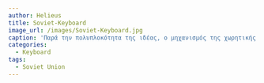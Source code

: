 ```yaml
---
author: Helieus
title: Soviet-Keyboard
image_url: /images/Soviet-Keyboard.jpg
caption: 'Παρά την πολυπλοκότητα της ιδέας, ο μηχανισμός της χωρητικής εναλλαγής είναι φυσικά απλός. Το κινητό τμήμα τελειώνει με ένα επίπεδο αφρώδες στοιχείο γύρω από το μέγεθος ενός δισκίου ασπιρίνης, που έχει τελειώσει με αλουμινόχαρτο. Απέναντι από το διακόπτη είναι ένα PCB με τα μαξιλαράκια πυκνωτών. Όταν πιέζεται το κλειδί, το φύλλο προσκολλάται σφικτά στην επιφάνεια του PCB, σχηματίζοντας μια αλυσίδα μαργαρίτας δύο πυκνωτών μεταξύ των μαξιλαριών επαφής και χωρίζεται με λεπτό σκελετό συγκόλλησης και έτσι "βραχυκυκλώνει" τα τακάκια επαφής με μια εύκολα ανιχνεύσιμη σταγόνα χωρητικής αντίστασης μεταξυ τους. Συνήθως αυτό επιτρέπει την αίσθηση ενός παλμού ή ενός παλμού. Τα πλήκτρα δεν χρειάζεται να πατηθούν πλήρως για να ενεργοποιηθούν, πράγμα που επιτρέπει σε μερικούς ανθρώπους να πληκτρολογούν ταχύτερα. Στη δεκαετία του 1960 τα χωρητικά πληκτρολόγια χρησιμοποιούνταν κυρίως σε ηλεκτρικές γραφομηχανές. Τα χωρητικά πληκτρολόγια παρείχαν μια γρήγορη εκτύπωση δακτυλικών αποτυπωμάτων και μεγάλους πόρους. Η παραγωγή χωρητικών πληκτρολογίων ήταν δύσκολη και δαπανηρή.'
categories:
  - Keyboard
tags:
  - Soviet Union
---
```

